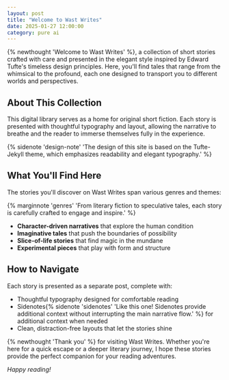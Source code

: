 ```yaml
---
layout: post
title: "Welcome to Wast Writes"
date: 2025-01-27 12:00:00
category: pure ai
---
```


{% newthought 'Welcome to Wast Writes' %}, a collection of short stories crafted with care and presented in the elegant style inspired by Edward Tufte's timeless design principles.<!--more--> Here, you'll find tales that range from the whimsical to the profound, each one designed to transport you to different worlds and perspectives.

## About This Collection

This digital library serves as a home for original short fiction. Each story is presented with thoughtful typography and layout, allowing the narrative to breathe and the reader to immerse themselves fully in the experience.

{% sidenote 'design-note' 'The design of this site is based on the Tufte-Jekyll theme, which emphasizes readability and elegant typography.' %}

## What You'll Find Here

The stories you'll discover on Wast Writes span various genres and themes:

{% marginnote 'genres' 'From literary fiction to speculative tales, each story is carefully crafted to engage and inspire.' %}

- **Character-driven narratives** that explore the human condition
- **Imaginative tales** that push the boundaries of possibility  
- **Slice-of-life stories** that find magic in the mundane
- **Experimental pieces** that play with form and structure

## How to Navigate

Each story is presented as a separate post, complete with:
- Thoughtful typography designed for comfortable reading
- Sidenotes{% sidenote 'sidenotes' 'Like this one! Sidenotes provide additional context without interrupting the main narrative flow.' %} for additional context when needed
- Clean, distraction-free layouts that let the stories shine

{% newthought 'Thank you' %} for visiting Wast Writes. Whether you're here for a quick escape or a deeper literary journey, I hope these stories provide the perfect companion for your reading adventures.

*Happy reading!* 
